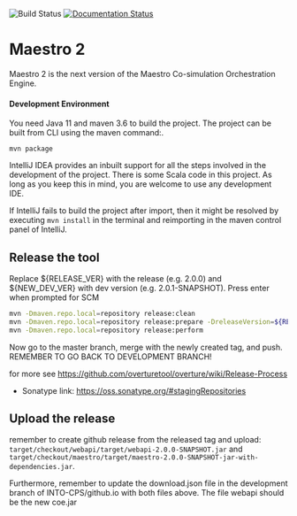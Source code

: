![Build Status](https://github.com/INTO-CPS-Association/maestro/workflows/Maestro2/badge.svg?branch=development)
[![Documentation Status](https://readthedocs.org/projects/maestro/badge/?version=latest)](https://into-cps-maestro.readthedocs.io/en/latest/)


# Maestro 2
Maestro 2 is the next version of the Maestro Co-simulation Orchestration Engine.

#### Development Environment
You need Java 11 and maven 3.6 to build the project.
The project can be built from CLI using the maven command:.
```
mvn package
```
IntelliJ IDEA provides an inbuilt support for all the steps involved in the development 
of the project. There is some Scala code in this project. 
As long as you keep this in mind, you are welcome to use any development IDE.

If IntelliJ fails to build the project after import, then it might be resolved by executing `mvn install` in the terminal and reimporting in the maven control panel of IntelliJ. 


## Release the tool
Replace ${RELEASE_VER} with the release (e.g. 2.0.0) and ${NEW_DEV_VER} with dev version (e.g. 2.0.1-SNAPSHOT).
Press enter when prompted for SCM
```bash
mvn -Dmaven.repo.local=repository release:clean
mvn -Dmaven.repo.local=repository release:prepare -DreleaseVersion=${RELEASE_VER} -DdevelopmentVersion=${NEW_DEV_VER}
mvn -Dmaven.repo.local=repository release:perform
```

Now go to the master branch, merge with the newly created tag, and push. REMEMBER TO GO BACK TO DEVELOPMENT BRANCH!

for more see https://github.com/overturetool/overture/wiki/Release-Process

* Sonatype link: https://oss.sonatype.org/#stagingRepositories

## Upload the release

remember to create github release from the released tag and upload: `target/checkout/webapi/target/webapi-2.0.0-SNAPSHOT.jar` and 
`target/checkout/maestro/target/maestro-2.0.0-SNAPSHOT-jar-with-dependencies.jar`.

Furthermore, remember to update the download.json file in the development branch of INTO-CPS/github.io with both files above. The file webapi should be the new coe.jar 
